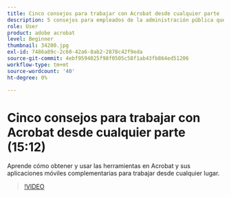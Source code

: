 ```yaml
---
title: Cinco consejos para trabajar con Acrobat desde cualquier parte
description: 5 consejos para empleados de la administración pública que trabajan con Acrobat desde cualquier parte
role: User
product: adobe acrobat
level: Beginner
thumbnail: 34200.jpg
exl-id: 7486a89c-2c60-42a6-8ab2-2878c42f9eda
source-git-commit: 4ebf9594025f98f0505c58f1ab43fb864ed51206
workflow-type: tm+mt
source-wordcount: '40'
ht-degree: 0%

---
```


# Cinco consejos para trabajar con Acrobat desde cualquier parte (15:12)

Aprende cómo obtener y usar las herramientas en Acrobat y sus aplicaciones móviles complementarias para trabajar desde cualquier lugar.

>[!VIDEO](https://video.tv.adobe.com/v/34200?quality=12&learn=on&hidetitle=true)
